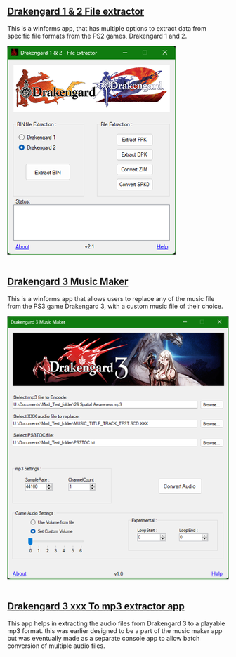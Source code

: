 ## [Drakengard 1 & 2 File extractor](https://github.com/Surihix/Drakengard1and2Extractor)
This is a winforms app, that has multiple options to extract data from specific file formats from the PS2 games, Drakengard 1 and 2.

![](../website_images/D1&2ExtractorApp.png)
<br><br>
## [Drakengard 3 Music Maker](https://github.com/Surihix/Drakengard3MusicMaker)
This is a winforms app that allows users to replace any of the music file from the PS3 game Drakengard 3, with a custom music file of their choice. 

![Image text](../website_images/D3MusicMakerApp.png)
<br><br>
## [Drakengard 3 xxx To mp3 extractor app](https://github.com/Surihix/Drakengard3xxxToMp3)
This app helps in extracting the audio files from Drakengard 3 to a playable mp3 format. this was earlier designed to be a part of the music maker app but was eventually made as a separate console app to allow batch conversion of multiple audio files.
<br><br>
